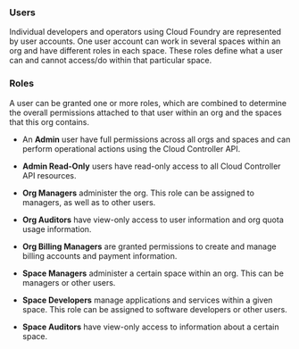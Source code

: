 ### Users

Individual developers and operators using Cloud Foundry are represented by user accounts. One user account can work in several spaces within an org and have different roles in each space. These roles define what a user can and cannot access/do within that particular space.


### Roles

A user can be granted one or more roles, which are combined to determine the overall permissions attached to that user within an org and the spaces that this org contains.

* An **Admin** user have full permissions across all orgs and spaces and can perform operational actions using the Cloud Controller API.

* **Admin Read-Only** users have read-only access to all Cloud Controller API resources.

* **Org Managers** administer the org. This role can be assigned to managers, as well as to other users.

* **Org Auditors** have view-only access to user information and org quota usage information.

* **Org Billing Managers** are granted permissions to create and manage billing accounts and payment information.

* **Space Managers** administer a certain space within an org. This can be managers or other users.

* **Space Developers** manage applications and services within a given space. This role can be assigned to software developers or other users.

* **Space Auditors** have view-only access to information about a certain space.